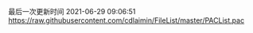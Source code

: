 最后一次更新时间 2021-06-29 09:06:51
https://raw.githubusercontent.com/cdlaimin/FileList/master/PACList.pac

